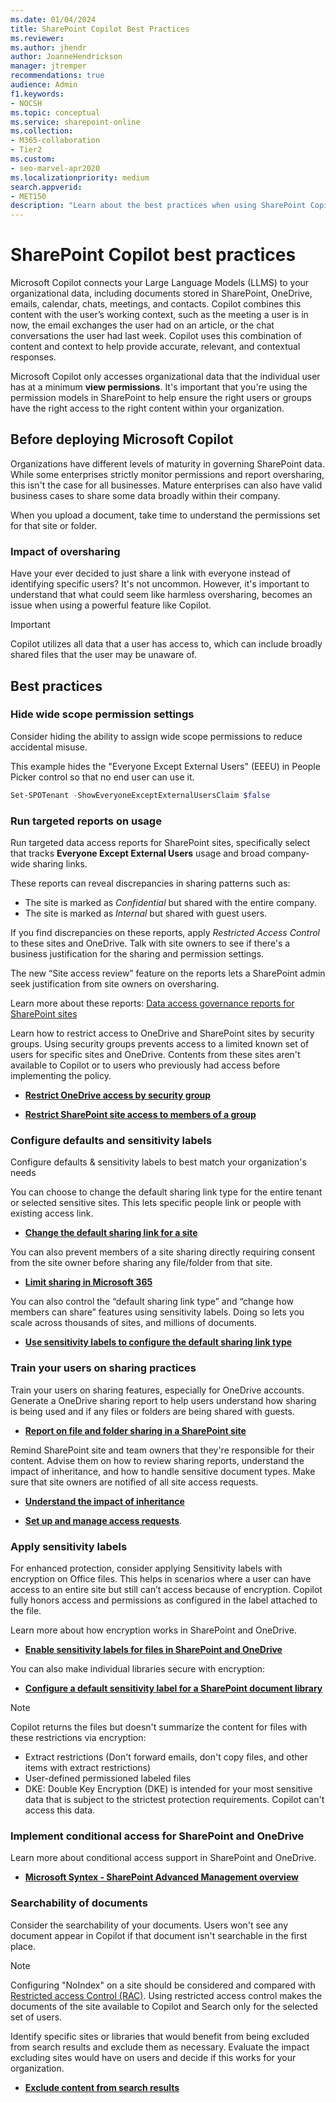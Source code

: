 ```yaml
---
ms.date: 01/04/2024
title: SharePoint Copilot Best Practices
ms.reviewer: 
ms.author: jhendr
author: JoanneHendrickson
manager: jtremper
recommendations: true
audience: Admin
f1.keywords:
- NOCSH
ms.topic: conceptual
ms.service: sharepoint-online
ms.collection: 
- M365-collaboration
- Tier2
ms.custom:
- seo-marvel-apr2020
ms.localizationpriority: medium
search.appverid:
- MET150
description: "Learn about the best practices when using SharePoint Copilot."
---
```

# SharePoint Copilot best practices

Microsoft Copilot connects your Large Language Models (LLMS) to your organizational data, including documents stored in SharePoint, OneDrive, emails, calendar, chats, meetings, and contacts. Copilot combines this content with the user’s working context, such as the meeting a user is in now, the email exchanges the user had on an article, or the chat conversations the user had last week. Copilot uses this combination of content and context to help provide accurate, relevant, and contextual responses.

Microsoft Copilot only accesses organizational data that the individual user has at a minimum **view permissions**. It's important that you're using the permission models in SharePoint to help ensure the right users or groups have the right access to the right content within your organization.

## Before deploying Microsoft Copilot

Organizations have different levels of maturity in governing SharePoint data. While some enterprises strictly monitor permissions and report oversharing, this isn't the case for all businesses. Mature enterprises can also have valid business cases to share some data broadly within their company.  

When you upload a document, take time to understand the permissions set for that site or folder.

### Impact of oversharing

Have your ever decided to just share a link with everyone instead of identifying specific users? It's not uncommon. However, it's important to understand that what could seem like harmless oversharing, becomes an issue when using a powerful feature like Copilot. 

>[!Important]
> Copilot utilizes all data that a user has access to, which can include broadly shared files that the user may be unaware of.

## Best practices

### Hide wide scope permission settings

Consider hiding the ability to assign wide scope permissions to reduce accidental misuse.

This example hides the "Everyone Except External Users" (EEEU) in People Picker control so that no end user can use it.

```powershell
Set-SPOTenant -ShowEveryoneExceptExternalUsersClaim $false
```

### Run targeted reports on usage

Run targeted data access reports for SharePoint sites, specifically select that tracks **Everyone Except External Users** usage and broad company-wide sharing links.

These reports can reveal discrepancies in sharing patterns such as:

- The site is marked as *Confidential* but shared with the entire company.
- The site is marked as *Internal* but shared with guest users.

If you find discrepancies on these reports, apply *Restricted Access Control* to these sites and OneDrive. Talk with site owners to see if there's a business justification for the sharing and permission settings.

The new “Site access review” feature on the reports lets a SharePoint admin seek justification from site owners on oversharing.

Learn more about these reports: [Data access governance reports for SharePoint sites](/sharepoint/data-access-governance-reports#sharing-links-reports)

Learn how to restrict access to OneDrive and SharePoint sites by security groups. Using security groups prevents access to a limited known set of users for specific sites and OneDrive. Contents from these sites aren't available to Copilot or to users who previously had access before implementing the policy.

- [**Restrict OneDrive access by security group**](/sharepoint/limit-access)

- [**Restrict SharePoint site access to members of a group**](/sharepoint/restricted-access-control)


### Configure defaults and sensitivity labels

Configure defaults & sensitivity labels to best match your organization's needs

You can choose to change the default sharing link type for the entire tenant or selected sensitive sites. This lets specific people link or people with existing access link.

- [**Change the default sharing link for a site**](/sharepoint/change-default-sharing-link)

You can also prevent members of a site sharing directly requiring consent from the site owner before sharing any file/folder from that site.

- [**Limit sharing in Microsoft 365**](/microsoft-365/solutions/microsoft-365-limit-sharing?view=o365-worldwide#sharepoint-site)

You can also control the “default sharing link type” and “change how members can share” features using sensitivity labels. Doing so lets you scale across thousands of sites, and millions of documents.

- [**Use sensitivity labels to configure the default sharing link type**](/purview/sensitivity-labels-default-sharing-link)

### Train your users on sharing practices

Train your users on sharing features, especially for OneDrive accounts. Generate a OneDrive sharing report to help users understand how sharing is being used and if any files or folders are being shared with guests.

- [**Report on file and folder sharing in a SharePoint site**](https://learn.microsoft.com/en-us/sharepoint/sharing-reports)

Remind SharePoint site and team owners that they're responsible for their content. Advise them on how to review sharing reports, understand the impact of inheritance, and how to handle sensitive document types. Make sure that site owners are notified of all site access requests.

-  [**Understand the impact of inheritance**](/office/customize-permissions-for-a-sharepoint-list-or-library-02d770f3-59eb-4910-a608-5f84cc297782)

- [**Set up and manage access requests**](/office/set-up-and-manage-access-requests-94b26e0b-2822-49d4-929a-8455698654b3).


### Apply sensitivity labels 

For enhanced protection, consider applying Sensitivity labels with encryption on Office files. This helps in scenarios where a user can have access to an entire site but still can’t access because of encryption. Copilot fully honors access and permissions as configured in the label attached to the file. 

Learn more about how encryption works in SharePoint and OneDrive. 
- [**Enable sensitivity labels for files in SharePoint and OneDrive**](/purview/sensitivity-labels-sharepoint-onedrive-files)

You can also make individual libraries secure with encryption:

- [**Configure a default sensitivity label for a SharePoint document library**](/purview/sensitivity-labels-sharepoint-default-label)

>[!Note]
>Copilot returns the files but doesn't summarize the content for files with these restrictions via encryption:
> - Extract restrictions (Don't forward emails, don't copy files, and other items with extract restrictions)
> - User-defined permissioned labeled files
> - DKE: Double Key Encryption (DKE) is intended for your most sensitive data that is subject to the strictest protection requirements. Copilot can't access this data.


### Implement conditional access for SharePoint and OneDrive

Learn more about conditional access support in SharePoint and OneDrive. 

- [**Microsoft Syntex - SharePoint Advanced Management overview**](/sharepoint/advanced-management)

### Searchability of documents

Consider the searchability of your documents. Users won't see any document appear in Copilot if that document isn't searchable in the first place.

>[!Note]
>Configuring "NoIndex" on a site should be considered and compared with [Restricted access Control (RAC)](/sharepoint/restricted-access-control). Using restricted access control makes the documents of the site available to Copilot and Search only for the selected set of users.

Identify specific sites or libraries that would benefit from being excluded from search results and exclude them as necessary. Evaluate the impact excluding sites would have on users and decide if this works for your organization.

- [**Exclude content from search results**](/office/enable-content-to-be-searchable-d7ba92db-8618-43fe-87ee-adf03d973062)
